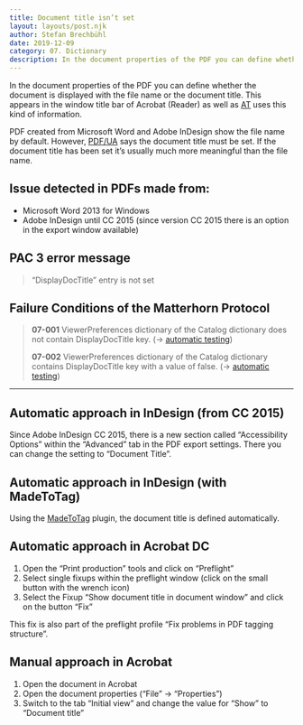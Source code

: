 ```yaml
---
title: Document title isn’t set
layout: layouts/post.njk
author: Stefan Brechbühl
date: 2019-12-09
category: 07. Dictionary
description: In the document properties of the PDF you can define whether the document is displayed with the file name or the document title. This appears in the window title bar of Acrobat (Reader) as well as AT uses this kind of information.
---
```


In the document properties of the PDF you can define whether the document is displayed with the file name or the document title. This appears in the window title bar of Acrobat (Reader) as well as [AT](/glossary/#assistive-technology) uses this kind of information.

PDF created from Microsoft Word and Adobe InDesign show the file name by default. However, [PDF/UA](/glossary/#pdfua) says the document title must be set. If the document title has been set it’s usually much more meaningful than the file name.

## Issue detected in PDFs made from:

- Microsoft Word 2013 for Windows
- Adobe InDesign until CC 2015 (since version CC 2015 there is an option in the export window available)

## PAC 3 error message

> “DisplayDocTitle” entry is not set

## Failure Conditions of the Matterhorn Protocol

> **07-001** ViewerPreferences dictionary of the Catalog dictionary does not contain DisplayDocTitle key. (→ [automatic testing](/glossary/#automatic-testing))
>
> **07-002** ViewerPreferences dictionary of the Catalog dictionary contains DisplayDocTitle key with a value of false. (→ [automatic testing](/glossary/#automatic-testing))

---

## Automatic approach in InDesign (from CC 2015)

Since Adobe InDesign CC 2015, there is a new section called “Accessibility Options” within the “Advanced” tab in the PDF export settings. There you can change the setting to “Document Title”.

## Automatic approach in InDesign (with MadeToTag)

Using the [MadeToTag](https://www.axaio.com/doku.php/en:products:madetotag) plugin, the document title is defined automatically.

## Automatic approach in Acrobat DC

1. Open the “Print production” tools and click on “Preflight”
2. Select single fixups within the preflight window (click on the small button with the wrench icon)
3. Select the Fixup “Show document title in document window” and click on the button “Fix”

This fix is also part of the preflight profile “Fix problems in PDF tagging structure”.

## Manual approach in Acrobat

1. Open the document in Acrobat
2. Open the document properties (“File” → “Properties”)
3. Switch to the tab “Initial view” and change the value for “Show” to “Document title”
